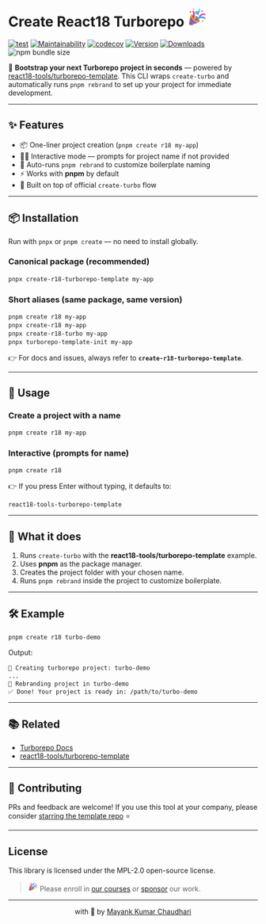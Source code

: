 # Create React18 Turborepo <img src="https://raw.githubusercontent.com/mayank1513/mayank1513/main/popper.png" style="height: 40px"/>

[![test](https://github.com/react18-tools/create-r18-turborepo/actions/workflows/test.yml/badge.svg)](https://github.com/react18-tools/create-r18-turborepo/actions/workflows/test.yml)
[![Maintainability](https://qlty.sh/badges/52e55386-4602-4369-a6af-28309a0ef537/maintainability.svg)](https://qlty.sh/gh/react18-tools/projects/create-r18-turborepo)
[![codecov](https://codecov.io/gh/react18-tools/create-r18-turborepo/graph/badge.svg)](https://codecov.io/gh/react18-tools/create-r18-turborepo)
[![Version](https://img.shields.io/npm/v/create-r18-turborepo.svg?colorB=green)](https://www.npmjs.com/package/create-r18-turborepo)
[![Downloads](https://img.jsdelivr.com/img.shields.io/npm/d18m/create-r18-turborepo.svg)](https://www.npmjs.com/package/create-r18-turborepo)
![npm bundle size](https://img.shields.io/bundlephobia/minzip/create-r18-turborepo)

🚀 **Bootstrap your next Turborepo project in seconds** — powered by [react18-tools/turborepo-template](https://github.com/react18-tools/turborepo-template).
This CLI wraps `create-turbo` and automatically runs `pnpm rebrand` to set up your project for immediate development.

---

## ✨ Features

- 📦 One-liner project creation (`pnpm create r18 my-app`)
- 👨‍💻 Interactive mode — prompts for project name if not provided
- 🎨 Auto-runs `pnpm rebrand` to customize boilerplate naming
- ⚡ Works with **pnpm** by default
- 🔗 Built on top of official `create-turbo` flow

---

## 📦 Installation

Run with `pnpx` or `pnpm create` — no need to install globally.

### Canonical package (recommended)

```bash
pnpx create-r18-turborepo-template my-app
```

### Short aliases (same package, same version)

```bash
pnpm create r18 my-app
pnpx create-r18 my-app
pnpx create-r18-turbo my-app
pnpx turborepo-template-init my-app
```

👉 For docs and issues, always refer to **`create-r18-turborepo-template`**.

---

## 🚀 Usage

### Create a project with a name

```bash
pnpm create r18 my-app
```

### Interactive (prompts for name)

```bash
pnpm create r18
```

👉 If you press Enter without typing, it defaults to:

```
react18-tools-turborepo-template
```

---

## 🔧 What it does

1. Runs `create-turbo` with the **react18-tools/turborepo-template** example.
2. Uses **pnpm** as the package manager.
3. Creates the project folder with your chosen name.
4. Runs `pnpm rebrand` inside the project to customize boilerplate.

---

## 🛠 Example

```bash
pnpm create r18 turbo-demo
```

Output:

```
🔨 Creating turborepo project: turbo-demo
...
🚀 Rebranding project in turbo-demo
✅ Done! Your project is ready in: /path/to/turbo-demo
```

---

## 📚 Related

- [Turborepo Docs](https://turbo.build/repo/docs)
- [react18-tools/turborepo-template](https://github.com/react18-tools/turborepo-template)

---

## 🤝 Contributing

PRs and feedback are welcome!
If you use this tool at your company, please consider [starring the template repo](https://github.com/react18-tools/turborepo-template) ⭐

---

## License

This library is licensed under the MPL-2.0 open-source license.

> <img src="https://raw.githubusercontent.com/mayank1513/mayank1513/main/popper.png" style="height: 20px"/> Please enroll in [our courses](https://mayank-chaudhari.vercel.app/courses) or [sponsor](https://github.com/sponsors/mayank1513) our work.

<hr />

<p align="center" style="text-align:center">with 💖 by <a href="https://mayank-chaudhari.vercel.app" target="_blank">Mayank Kumar Chaudhari</a></p>
